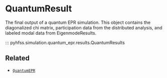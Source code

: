 # QuantumResult

The final output of a quantum EPR simulation. This object contains the diagonalized chi matrix,
participation data from the distributed analysis, and labeled modal data from EigenmodeResults.

::: pyhfss.simulation.quantum_epr.results.QuantumResults

## Related

- [`QuantumEPR`](quantum_epr.md)